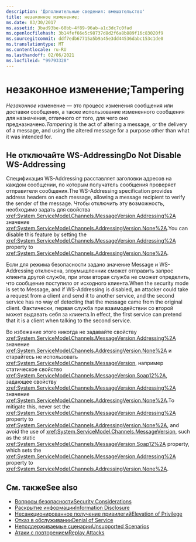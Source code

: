 ```yaml
---
description: 'Дополнительные сведения: вмешательство'
title: незаконное изменение;
ms.date: 03/30/2017
ms.assetid: 3bad93be-60bb-4f89-96ab-a1c3dc7c0fad
ms.openlocfilehash: 3b14fef66e5c98737d8d2f6a8b889f16c83020f9
ms.sourcegitcommit: ddf7edb67715a5b9a45e3dd44536dabc153c1de0
ms.translationtype: MT
ms.contentlocale: ru-RU
ms.lasthandoff: 02/06/2021
ms.locfileid: "99793328"
---
```

# <a name="tampering"></a><span data-ttu-id="44ba4-103">незаконное изменение;</span><span class="sxs-lookup"><span data-stu-id="44ba4-103">Tampering</span></span>

<span data-ttu-id="44ba4-104">*Незаконное* изменение — это процесс изменения сообщения или доставки сообщения, а также использование измененного сообщения для назначения, отличного от того, для чего оно предназначено.</span><span class="sxs-lookup"><span data-stu-id="44ba4-104">*Tampering* is the act of altering a message, or the delivery of a message, and using the altered message for a purpose other than what it was intended for.</span></span>  
  
## <a name="do-not-disable-ws-addressing"></a><span data-ttu-id="44ba4-105">Не отключайте WS-Addressing</span><span class="sxs-lookup"><span data-stu-id="44ba4-105">Do Not Disable WS-Addressing</span></span>  

 <span data-ttu-id="44ba4-106">Спецификация WS-Addressing расставляет заголовки адресов на каждом сообщении, по которым получатель сообщения проверяет отправителя сообщения.</span><span class="sxs-lookup"><span data-stu-id="44ba4-106">The WS-Addressing specification provides address headers on each message, allowing a message recipient to verify the sender of the message.</span></span> <span data-ttu-id="44ba4-107">Чтобы отключить эту возможность, необходимо задать для свойства <xref:System.ServiceModel.Channels.MessageVersion.Addressing%2A> значение <xref:System.ServiceModel.Channels.AddressingVersion.None%2A>.</span><span class="sxs-lookup"><span data-stu-id="44ba4-107">You can disable this feature by setting the <xref:System.ServiceModel.Channels.MessageVersion.Addressing%2A> property to <xref:System.ServiceModel.Channels.AddressingVersion.None%2A>.</span></span>  
  
 <span data-ttu-id="44ba4-108">Если для режима безопасности задано значение Message и WS-Addressing отключена, злоумышленник сможет отправить запрос клиента другой службе, при этом вторая служба не сможет определить, что сообщение поступило от исходного клиента.</span><span class="sxs-lookup"><span data-stu-id="44ba4-108">When the security mode is set to Message, and if WS-Addressing is disabled, an attacker could take a request from a client and send it to another service, and the second service has no way of detecting that the message came from the original client.</span></span> <span data-ttu-id="44ba4-109">Фактически, первая служба при взаимодействии со второй может выдавать себя за клиента.</span><span class="sxs-lookup"><span data-stu-id="44ba4-109">In effect, the first service can pretend that it is a client when talking to the second service.</span></span>  
  
 <span data-ttu-id="44ba4-110">Во избежание этого никогда не задавайте свойству <xref:System.ServiceModel.Channels.MessageVersion.Addressing%2A> значение <xref:System.ServiceModel.Channels.AddressingVersion.None%2A> и старайтесь не использовать <xref:System.ServiceModel.Channels.MessageVersion>, например статическое свойство <xref:System.ServiceModel.Channels.MessageVersion.Soap12%2A>, задающее свойству <xref:System.ServiceModel.Channels.MessageVersion.Addressing%2A> значение <xref:System.ServiceModel.Channels.AddressingVersion.None%2A>.</span><span class="sxs-lookup"><span data-stu-id="44ba4-110">To mitigate this, never set the <xref:System.ServiceModel.Channels.MessageVersion.Addressing%2A> property to <xref:System.ServiceModel.Channels.AddressingVersion.None%2A>, and avoid the use of <xref:System.ServiceModel.Channels.MessageVersion>, such as the static <xref:System.ServiceModel.Channels.MessageVersion.Soap12%2A> property, which sets the <xref:System.ServiceModel.Channels.MessageVersion.Addressing%2A> property to <xref:System.ServiceModel.Channels.AddressingVersion.None%2A>.</span></span>  
  
## <a name="see-also"></a><span data-ttu-id="44ba4-111">См. также</span><span class="sxs-lookup"><span data-stu-id="44ba4-111">See also</span></span>

- [<span data-ttu-id="44ba4-112">Вопросы безопасности</span><span class="sxs-lookup"><span data-stu-id="44ba4-112">Security Considerations</span></span>](security-considerations-in-wcf.md)
- [<span data-ttu-id="44ba4-113">Раскрытие информации</span><span class="sxs-lookup"><span data-stu-id="44ba4-113">Information Disclosure</span></span>](information-disclosure.md)
- [<span data-ttu-id="44ba4-114">Несанкционированное получение привилегий</span><span class="sxs-lookup"><span data-stu-id="44ba4-114">Elevation of Privilege</span></span>](elevation-of-privilege.md)
- [<span data-ttu-id="44ba4-115">Отказ в обслуживании</span><span class="sxs-lookup"><span data-stu-id="44ba4-115">Denial of Service</span></span>](denial-of-service.md)
- [<span data-ttu-id="44ba4-116">Неподдерживаемые сценарии</span><span class="sxs-lookup"><span data-stu-id="44ba4-116">Unsupported Scenarios</span></span>](unsupported-scenarios.md)
- [<span data-ttu-id="44ba4-117">Атаки с повторением</span><span class="sxs-lookup"><span data-stu-id="44ba4-117">Replay Attacks</span></span>](replay-attacks.md)
